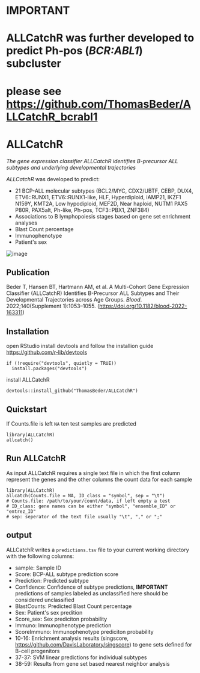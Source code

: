# IMPORTANT

# ALLCatchR was further developed to predict Ph-pos (_BCR:ABL1_) subcluster 
# please see https://github.com/ThomasBeder/ALLCatchR_bcrabl1

# ALLCatchR

_The gene expression classifier ALLCatchR identifies B-precursor ALL subtypes and underlying developmental trajectories_

_ALLCatchR_ was developed to predict:
- 21 BCP-ALL molecular subtypes (BCL2/MYC, CDX2/UBTF, CEBP, DUX4, ETV6::RUNX1, ETV6::RUNX1-like, HLF, Hyperdiploid, iAMP21, IKZF1 N159Y, KMT2A, Low hypodiploid, MEF2D, Near haploid, NUTM1 PAX5 P80R, PAX5alt, Ph-like, Ph-pos, TCF3::PBX1, ZNF384)
- Associations to B lymphopoiesis stages based on gene set enrichment analyses 
- Blast Count percentage
- Immunophenotype
- Patient's sex

![image](ALLCatchR_workflow.png)

## Publication
Beder T, Hansen BT, Hartmann AM, et al. A Multi-Cohort Gene Expression Classifier (ALLCatchR) Identifies B-Precursor ALL Subtypes and Their Developmental Trajectories across Age Groups. _Blood_. 2022;140(Supplement 1):1053–1055. (https://doi.org/10.1182/blood-2022-163311)

## Installation
open RStudio
install devtools and follow the installion guide https://github.com/r-lib/devtools
```
if (!require("devtools", quietly = TRUE))
  install.packages("devtools")
```
install ALLCatchR 
```
devtools::install_github("ThomasBeder/ALLCatchR")
```

## Quickstart
If Counts.file is left ```NA``` ten test samples are predicted
```
library(ALLCatchR)
allcatch()
```

## Run ALLCatchR
As input ALLCatchR requires a single text file in which the first column represent the genes and the other columns the count data for each sample
```
library(ALLCatchR)
allcatch(Counts.file = NA, ID_class = "symbol", sep = "\t")
# Counts.file: /path/to/your/count/data, if left empty a test
# ID_class: gene names can be either "symbol", "ensemble_ID" or	"entrez_ID"
# sep: seperator of the text file usually "\t", "," or ";"
```

## output
ALLCatchR writes a ```predictions.tsv``` file to your current working directory with the following columns:
- sample: Sample ID
- Score: BCP-ALL subtype prediction score
- Prediction: Predicted subtype
- Confidence: Confidence of subtype predictions, **IMPORTANT** predictions of samples labeled as unclassified here should be considered unclassified
- BlastCounts: Predicted Blast Count percentage
- Sex: Patient's sex predition
- Score_sex: Sex prediciton probability
- Immuno: Immunophenotype prediction
- ScoreImmuno: Immunophenotype prediciton probability
- 10-16: Enrichment analysis results (singscore, https://github.com/DavisLaboratory/singscore) to gene sets defined for B-cell progenitors
- 37-37: SVM linear predictions for individual subtypes
- 38-59: Results from gene set based nearest neighbor analysis

